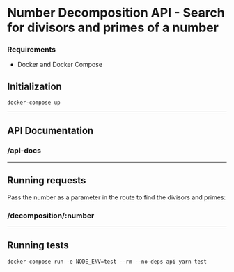 # Number Decomposition API - Search for divisors and primes of a number

### Requirements

- Docker and Docker Compose

## **Initialization**

```
docker-compose up
```

---

## API Documentation

### **/api-docs**

---

## **Running requests**

Pass the number as a parameter in the route
to find the divisors and primes:

### **/decomposition/:number**

---

## **Running tests**

```
docker-compose run -e NODE_ENV=test --rm --no-deps api yarn test
```
